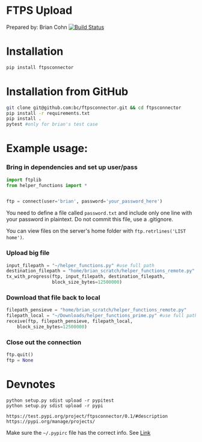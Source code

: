 # FTPS Upload
Prepared by: Brian Cohn
[![Build Status](https://travis-ci.org/bc/ftpsconnector.svg?branch=master)](https://travis-ci.org/bc/ftpsconnector)
# Installation
```py
pip install ftpsconnector
```

# Installation from GitHub
```bash
git clone git@github.com:bc/ftpsconnector.git && cd ftpsconnector
pip install -r requirements.txt
pip install .
pytest #only for brian's test case
```

# Example usage:

### Bring in dependencies and set up user/pass
```py
import ftplib
from helper_functions import *


ftp = connect(user='brian', password='your_password_here')
```
You need to define a file called `password.txt` and include only one line with your password in plaintext. Do not commit this file, use a .gitignore.

You can view files on the server's home folder with `ftp.retrlines('LIST home')`.

### Upload big file
```py
input_filepath = "~/helper_functions.py" #use full path
destination_filepath = "home/brian_scratch/helper_functions_remote.py"
tx_with_progress(ftp, input_filepath, destination_filepath,
                 block_size_bytes=12500000)
```
### Download that file back to local
```py
filepath_pensieve = "home/brian_scratch/helper_functions_remote.py"
filepath_local = "~/Downloads/helper_functions_prime.py" #use full path
receive(ftp, filepath_pensieve, filepath_local,
	block_size_bytes=12500000)
```
### Close out the connection
```py
ftp.quit()
ftp = None
```

# Devnotes
```
python setup.py sdist upload -r pypitest
python setup.py sdist upload -r pypi
```
```
https://test.pypi.org/project/ftpsconnector/0.1/#description
https://pypi.org/manage/projects/
```
Make sure the `~/.pypirc` file has the correct info. See [Link](https://peterdowns.com/posts/first-time-with-pypi.html)
